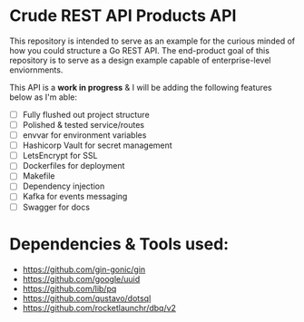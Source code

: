 # Crude REST API Products API
This repository is intended to serve as an example for the curious minded of how you could structure a Go REST API.
The end-product goal of this repository is to serve as a design example capable of enterprise-level enviornments.

This API is a **work in progress** & I will be adding the following features below as I'm able:
- [ ] Fully flushed out project structure
- [ ] Polished & tested service/routes 
- [ ] envvar for environment variables
- [ ] Hashicorp Vault for secret management
- [ ] LetsEncrypt for SSL
- [ ] Dockerfiles for deployment
- [ ] Makefile
- [ ] Dependency injection
- [ ] Kafka for events messaging
- [ ] Swagger for docs

# Dependencies & Tools used:
- https://github.com/gin-gonic/gin
- https://github.com/google/uuid
- https://github.com/lib/pq
- https://github.com/qustavo/dotsql
- https://github.com/rocketlaunchr/dbq/v2 
